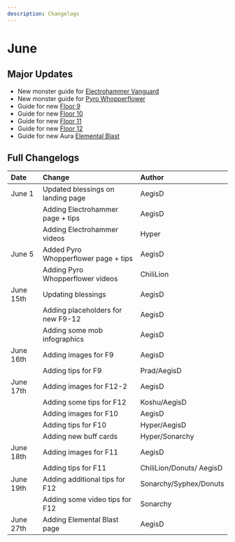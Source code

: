 ```yaml
---
description: Changelogs
---
```

# June
## Major Updates
* New monster guide for [Electrohammer Vanguard](../../monsters/fatui/electrohammer-vanguard.md)
* New monster guide for [Pyro Whopperflower](../../monsters/animals/pyro-whopperflower.md)
* Guide for new [Floor 9](../../floors/spire/floor-9.md)
* Guide for new [Floor 10](../../floors/spire/floor-10.md)
* Guide for new [Floor 11](../../floors/spire/floor-11.md)
* Guide for new [Floor 12](../../floors/spire/floor-12.md)
* Guide for new Aura [Elemental Blast](../../mechanics/auras/elemental-blast.md)

## Full Changelogs

| Date | Change | Author |
| :--- | :--- | :--- |
| June 1 | Updated blessings on landing page | AegisD |
|  | Adding Electrohammer page + tips | AegisD |
|  | Adding Electrohammer videos | Hyper |
| June 5 | Added Pyro Whopperflower page + tips | AegisD |
|  | Adding Pyro Whopperflower videos | ChiliLion |
| June 15th | Updating blessings | AegisD |
|  | Adding placeholders for new F9-12 | AegisD |
|  | Adding some mob infographics | AegisD |
| June 16th | Adding images for F9 | AegisD |
|  | Adding tips for F9 | Prad/AegisD |
| June 17th | Adding images for F12-2 | AegisD |
|  | Adding some tips for F12 | Koshu/AegisD |
|  | Adding images for F10 | AegisD |
|  | Adding tips for F10 | Hyper/AegisD |
|  | Adding new buff cards | Hyper/Sonarchy |
| June 18th | Adding images for F11 | AegisD |
|  | Adding tips for F11 | ChiliLion/Donuts/ AegisD |
| June 19th | Adding additional tips for F12 | Sonarchy/Syphex/Donuts |
|  | Adding some video tips for F12 | Sonarchy |
| June 27th | Adding Elemental Blast page | AegisD |
